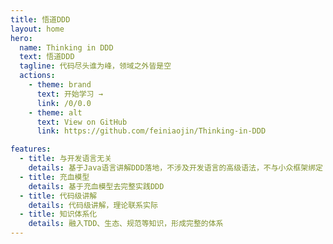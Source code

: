 ```yaml
---
title: 悟道DDD
layout: home
hero:
  name: Thinking in DDD
  text: 悟道DDD
  tagline: 代码尽头谁为峰，领域之外皆是空
  actions:
    - theme: brand
      text: 开始学习 →
      link: /0/0.0
    - theme: alt
      text: View on GitHub
      link: https://github.com/feiniaojin/Thinking-in-DDD

features:
  - title: 与开发语言无关
    details: 基于Java语言讲解DDD落地，不涉及开发语言的高级语法，不与小众框架绑定
  - title: 充血模型
    details: 基于充血模型去完整实践DDD
  - title: 代码级讲解
    details: 代码级讲解，理论联系实际
  - title: 知识体系化
    details: 融入TDD、生态、规范等知识，形成完整的体系
---
```


